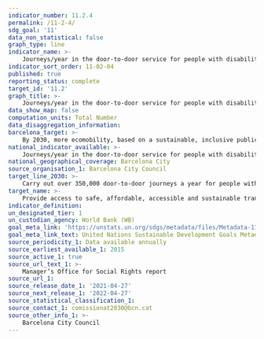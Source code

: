 ```yaml
---
indicator_number: 11.2.4
permalink: /11-2-4/
sdg_goal: '11'
data_non_statistical: false
graph_type: line
indicator_name: >-
    Journeys/year in the door-to-door service for people with disabilities
indicator_sort_order: 11-02-04
published: true
reporting_status: complete
target_id: '11.2'
graph_title: >-
    Journeys/year in the door-to-door service for people with disabilities
data_show_map: false
computation_units: Total Number
data_disaggregation_information: 
barcelona_target: >-
    By 2030, more ecomobility, based on a sustainable, inclusive public transport system of the highest quality
national_indicator_available: >-
    Journeys/year in the door-to-door service for people with disabilities
national_geographical_coverage: Barcelona City
source_organisation_1: Barcelona City Council
target_line_2030: >-
    Carry out over 350,000 door-to-door journeys a year for people with disabilities
target_name: >-
    Provide access to safe, affordable, accessible and sustainable transport systems for all, improving road safety, notably by expanding public transport, with special attention to the needs of those in vulnerable situations, women, children, persons with disabilities and older persons
indicator_definition:
un_designated_tier: 1
un_custodian_agency: World Bank (WB)
goal_meta_link: 'https://unstats.un.org/sdgs/metadata/files/Metadata-11-02-01.pdf'
goal_meta_link_text: United Nations Sustainable Development Goals Metadata (pdf 894kB)
source_periodicity_1: Data available annually
source_earliest_available_1: 2015
source_active_1: true
source_url_text_1: >-
    Manager’s Office for Social Rights report
source_url_1: 
source_release_date_1: '2021-04-27'
source_next_release_1: '2022-04-27'
source_statistical_classification_1: 
source_contact_1: comissionat2030@bcn.cat
source_other_info_1: >-
    Barcelona City Council
---
```

